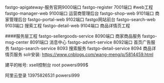 fastgo-apigateway-服务官网9000端口
fastgo-register 7001端口
#web工程
fastgo-manager-web 9100端口 运营商管理后台
fastgo-shop-web   9101端口  商家管理后台
fastgo-portal-web 9102端口  fastgo网站前台
fastgo-search-web 9103端口  搜索工程 
fastgo-detail-web 9104端口  商品详情页工程

####服务层工程
fastgo-sellergoods-service 8090端口  商家商品服务
fastgo-msg-center 8091端口 消息中心
fastgo-advert-service 8092端口 首页广告服务
fastgo-search-service 8093 搜索服务
fastgo-detail-service 8094 商品详情页服务
solr安装: https://www.cnblogs.com/wang-meng/p/5814459.html

建平的帐号:
xsell控制台
root powersi999$

阿里云登录
13975826531  powersi999 













































